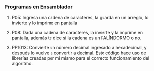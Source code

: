 ### Programas en Ensamblador 

1. P05: Ingresa una cadena de caracteres, la guarda en un arreglo, lo invierte y lo imprime en pantalla

2. P08: Dada una cadena de caracteres, la invierte y la imprime en pantalla, además te dice si la cadena es un PALÍNDORMO o no.

3. PP1013: Convierte un número decimal ingresado a hexadecimal, y después lo vuelve a convertir a decimal. Este código hace uso de librerías creadas por mí mismo para el correcto funcionamiento del algoritmo. 
